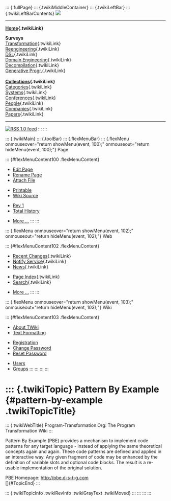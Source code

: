 ::: {.fullPage}
::: {.twikiMiddleContainer}
::: {.twikiLeftBar}
::: {.twikiLeftBarContents}
![](../pub/transformation.gif)

------------------------------------------------------------------------

**[Home](WebHome){.twikiLink}**

**Surveys**\
[Transformation](ProgramTransformation){.twikiLink}\
[Reengineering](ReengineeringWiki){.twikiLink}\
[DSL](DomainSpecificLanguages){.twikiLink}\
[Domain Engineering](DomainEngineering){.twikiLink}\
[Decompilation](DeCompilation){.twikiLink}\
[Generative Progr.](GenerativeProgrammingWiki){.twikiLink}\
\
**[Collections](CategoryCollection){.twikiLink}**\
[Categories](CategoryCategory){.twikiLink}\
[Systems](TransformationSystems){.twikiLink}\
[Conferences](TransformationConferences){.twikiLink}\
[People](TransformationPeople){.twikiLink}\
[Companies](TransformationCompanies){.twikiLink}\
[Papers](CategoryPaper){.twikiLink}

------------------------------------------------------------------------

[![](../pub/rss.gif "RSS 1.0 feed")](WebRss@skin=rss)
:::
:::

::: {.twikiMain}
::: {.toolBar}
::: {.flexMenuBar}
::: {.flexMenu onmouseover="return showMenu(event, 100);" onmouseout="return hideMenu(event, 100);"}
Page

::: {#flexMenuContent100 .flexMenuContent}
-   [Edit
    Page](http://www.program-transformation.org/edit/Transform/PatternByExample?t=1536826332)
-   [Rename
    Page](http://www.program-transformation.org/rename/Transform/PatternByExample)
-   [Attach
    File](http://www.program-transformation.org/attach/Transform/PatternByExample)

<!-- -->

-   [Printable](http://www.program-transformation.org/view/Transform/PatternByExample?skin=print.pattern)
-   [Wiki
    Source](http://www.program-transformation.org/view/Transform/PatternByExample?skin=text&raw=on&contenttype=text/plain)

<!-- -->

-   [Rev
    1](http://www.program-transformation.org/view/Transform/PatternByExample?rev=1.1)
-   [Total
    History](http://www.program-transformation.org/rdiff/Transform/PatternByExample)

<!-- -->

-   [More
    \...](http://www.program-transformation.org/oops/Transform/PatternByExample?template=oopsmore&param1=1.1&param2=1.1)
:::
:::

::: {.flexMenu onmouseover="return showMenu(event, 102);" onmouseout="return hideMenu(event, 102);"}
Web

::: {#flexMenuContent102 .flexMenuContent}
-   [Recent Changes](WebChanges){.twikiLink}
-   [Notify Service](WebNotify){.twikiLink}
-   [News](WebNews){.twikiLink}

<!-- -->

-   [Page Index](WebIndex){.twikiLink}
-   [Search](WebSearch){.twikiLink}

<!-- -->

-   [More
    \...](http://www.program-transformation.org/oops/Transform/PatternByExample?template=oopsmore&param1=1.1&param2=1.1)
:::
:::

::: {.flexMenu onmouseover="return showMenu(event, 103);" onmouseout="return hideMenu(event, 103);"}
Wiki

::: {#flexMenuContent103 .flexMenuContent}
-   [About
    TWiki](http://www.program-transformation.org/view/TWiki/WebHome)
-   [Text
    Formatting](http://www.program-transformation.org/view/TWiki/TextFormattingRules)

<!-- -->

-   [Registration](http://www.program-transformation.org/view/TWiki/TWikiRegistration)
-   [Change
    Password](http://www.program-transformation.org/view/TWiki/ChangePassword)
-   [Reset
    Password](http://www.program-transformation.org/view/TWiki/ResetPassword)

<!-- -->

-   [Users](http://www.program-transformation.org/view/Main/TWikiUsers)
-   [Groups](http://www.program-transformation.org/view/Main/TWikiGroups)
:::
:::
:::
:::

::: {.twikiTopic}
Pattern By Example {#pattern-by-example .twikiTopicTitle}
==================

::: {.twikiWebTitle}
Program-Transformation.Org: The Program Transformation Wiki
:::

Pattern By Example (PBE) provides a mechanism to implement code patterns
for any target language - instead of applying the same theoretical
concepts again and again. These code patterns are defined and applied in
an interactive way. Any given fragment of code may be enhanced by the
definition of variable slots and optional code blocks. The result is a
re-usable implementation of the original solution.

PBE Homepage: <http://pbe.d-s-t-g.com>\
[]{#TopicEnd}
:::

::: {.twikiTopicInfo .twikiRevInfo .twikiGrayText .twikiMoved}
:::
:::
:::
:::
